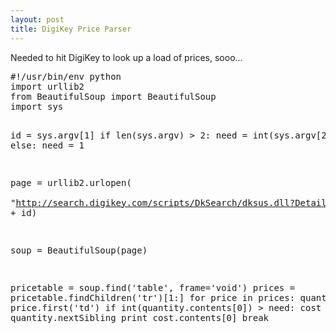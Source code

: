 ```yaml
---
layout: post
title: DigiKey Price Parser
---
```

<p>Needed to hit DigiKey to look up a load of prices, sooo...
<pre>
#!/usr/bin/env python
import urllib2
from BeautifulSoup import BeautifulSoup
import sys

id = sys.argv[1]
if len(sys.argv) > 2:
    need = int(sys.argv[2])
else:
    need = 1
    
page = urllib2.urlopen( \
"http://search.digikey.com/scripts/DkSearch/dksus.dll?Detail?name=" + id)

soup = BeautifulSoup(page)

pricetable = soup.find('table', frame='void')
prices = pricetable.findChildren('tr')[1:]
for price in prices:
    quantity = price.first('td')
    if int(quantity.contents[0]) > need:
        cost = quantity.nextSibling
        print cost.contents[0]
        break
</pre></p><div class="blogger-post-footer"><img width='1' height='1' src='https://blogger.googleusercontent.com/tracker/6550447907550133610-3989096668561326537?l=www.secomputing.co.uk' alt='' /></div>